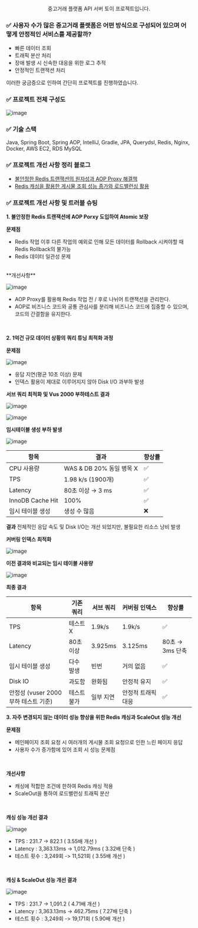<p align="center">중고거래 플랫폼 API 서버 토이 프로젝트입니다.</p>

### ✅ 사용자 수가 많은 중고거래 플랫폼은 어떤 방식으로 구성되어 있으며 어떻게 안정적인 서비스를 제공할까?
- 빠른 데이터 조회
- 트래픽 분산 처리
- 장애 발생 시 신속한 대응을 위한 로그 추적
- 안정적인 트랜잭션 처리

이러한 궁금증으로 인하여 간단히 프로젝트를 진행하였습니다.
<br/>

### ✅ 프로젝트 전체 구성도
![image](https://github.com/user-attachments/assets/7990f15f-3978-4592-8f36-4d79329915d6)

### ✅ 기술 스택

Java, Spring Boot, Spring AOP, IntelliJ, Gradle, JPA, Querydsl, Redis, Nginx, Docker, AWS EC2, RDS MySQL

### ✅ 프로젝트 개선 사항 정리 블로그

* [불안정한 Redis 트랜잭션의 원자성과 AOP Proxy 해결책](https://killerwhale1125.github.io/posts/Redis-%ED%8A%B8%EB%9E%9C%EC%9E%AD%EC%85%98%EC%9D%98-%ED%95%9C%EA%B3%84%EB%A1%9C-%EC%9D%B8%ED%95%9C-%ED%95%B4%EA%B2%B0%EC%B1%85/)
* [Redis 캐싱을 활용한 게시물 조회 성능 증가와 로드밸런싱 활용](https://killerwhale1125.github.io/posts/%EC%A1%B0%EA%B1%B4%EB%B6%80-%EC%BA%90%EC%8B%B1-%EB%B0%8F-%EC%84%B1%EB%8A%A5-%ED%85%8C%EC%8A%A4%ED%8A%B8/)

### ✅ 프로젝트 개선 사항 및 트러블 슈팅

**1. 불안정한 Redis 트랜잭션에 AOP Porxy 도입하여 Atomic 보장**

**문제점**
- Redis 작업 이후 다른 작업의 예외로 인해 모든 데이터를 Rollback 시켜야할 때 Redis Rollback의 불가능
- Redis 데이터 일관성 문제

<br/>
**개선사항**

![image](https://github.com/user-attachments/assets/bd4d5817-2f6b-4e52-87ae-11a862714be2)

- AOP Proxy를 활용해 Redis 작업 전 / 후로 나뉘어 트랜잭션을 관리한다.
- AOP로 비즈니스 코드와 공통 관심사를 분리해 비즈니스 코드에 집중할 수 있으며, 코드의 간결함을 유지한다.

<br/>

**2. 1억건 규모 데이터 상황의 쿼리 튜닝 최적화 과정**

**문제점**

![image](https://private-user-images.githubusercontent.com/165141435/434194059-fecf632f-1170-4dd5-9774-b9b95e25239d.png?jwt=eyJhbGciOiJIUzI1NiIsInR5cCI6IkpXVCJ9.eyJpc3MiOiJnaXRodWIuY29tIiwiYXVkIjoicmF3LmdpdGh1YnVzZXJjb250ZW50LmNvbSIsImtleSI6ImtleTUiLCJleHAiOjE3NDQ3ODc2MzksIm5iZiI6MTc0NDc4NzMzOSwicGF0aCI6Ii8xNjUxNDE0MzUvNDM0MTk0MDU5LWZlY2Y2MzJmLTExNzAtNGRkNS05Nzc0LWI5Yjk1ZTI1MjM5ZC5wbmc_WC1BbXotQWxnb3JpdGhtPUFXUzQtSE1BQy1TSEEyNTYmWC1BbXotQ3JlZGVudGlhbD1BS0lBVkNPRFlMU0E1M1BRSzRaQSUyRjIwMjUwNDE2JTJGdXMtZWFzdC0xJTJGczMlMkZhd3M0X3JlcXVlc3QmWC1BbXotRGF0ZT0yMDI1MDQxNlQwNzA4NTlaJlgtQW16LUV4cGlyZXM9MzAwJlgtQW16LVNpZ25hdHVyZT1mYzkwOGNiNzFlMjQ3YWQ1NTYzYWQ3NThlOTY1M2M0OGRkNzVhMzVhNDM0NDBjMWNkMTQxMTAwODFmZDRhZjlmJlgtQW16LVNpZ25lZEhlYWRlcnM9aG9zdCJ9.ypk5IcJ-jA-XeqmQ_6UD_S3mmS0b48gYj3bQNJtASMA)
- 응답 지연(평균 10초 이상) 문제
- 인덱스 활용이 제대로 이루어지지 않아 Disk I/O 과부하 발생

**서브 쿼리 최적화 및 Vus 2000 부하테스트 결과**

![image](https://private-user-images.githubusercontent.com/165141435/434194842-f16f2ae9-425b-497e-a467-012e8f07048c.png?jwt=eyJhbGciOiJIUzI1NiIsInR5cCI6IkpXVCJ9.eyJpc3MiOiJnaXRodWIuY29tIiwiYXVkIjoicmF3LmdpdGh1YnVzZXJjb250ZW50LmNvbSIsImtleSI6ImtleTUiLCJleHAiOjE3NDQ3ODc3OTUsIm5iZiI6MTc0NDc4NzQ5NSwicGF0aCI6Ii8xNjUxNDE0MzUvNDM0MTk0ODQyLWYxNmYyYWU5LTQyNWItNDk3ZS1hNDY3LTAxMmU4ZjA3MDQ4Yy5wbmc_WC1BbXotQWxnb3JpdGhtPUFXUzQtSE1BQy1TSEEyNTYmWC1BbXotQ3JlZGVudGlhbD1BS0lBVkNPRFlMU0E1M1BRSzRaQSUyRjIwMjUwNDE2JTJGdXMtZWFzdC0xJTJGczMlMkZhd3M0X3JlcXVlc3QmWC1BbXotRGF0ZT0yMDI1MDQxNlQwNzExMzVaJlgtQW16LUV4cGlyZXM9MzAwJlgtQW16LVNpZ25hdHVyZT1mZWQ3ZGI0ZTVkMTQxNjc3NTQzMTU2ZmUwNjQ5NmI3OWE1NzQyMzEzOGJhOTNkZTBjZjU2MjBiY2NiYmM4YWRiJlgtQW16LVNpZ25lZEhlYWRlcnM9aG9zdCJ9.DuStW_FrNgKB016jiZFCN2jv5yfmpqEIYHPF4zYdKhU)

![image](https://private-user-images.githubusercontent.com/165141435/434195203-97a450ae-1a17-429e-8ba4-4c2f12f32ad1.png?jwt=eyJhbGciOiJIUzI1NiIsInR5cCI6IkpXVCJ9.eyJpc3MiOiJnaXRodWIuY29tIiwiYXVkIjoicmF3LmdpdGh1YnVzZXJjb250ZW50LmNvbSIsImtleSI6ImtleTUiLCJleHAiOjE3NDQ3ODc4MTMsIm5iZiI6MTc0NDc4NzUxMywicGF0aCI6Ii8xNjUxNDE0MzUvNDM0MTk1MjAzLTk3YTQ1MGFlLTFhMTctNDI5ZS04YmE0LTRjMmYxMmYzMmFkMS5wbmc_WC1BbXotQWxnb3JpdGhtPUFXUzQtSE1BQy1TSEEyNTYmWC1BbXotQ3JlZGVudGlhbD1BS0lBVkNPRFlMU0E1M1BRSzRaQSUyRjIwMjUwNDE2JTJGdXMtZWFzdC0xJTJGczMlMkZhd3M0X3JlcXVlc3QmWC1BbXotRGF0ZT0yMDI1MDQxNlQwNzExNTNaJlgtQW16LUV4cGlyZXM9MzAwJlgtQW16LVNpZ25hdHVyZT03OTZhMDQ3YmFkODc3NmMxOGQ3YTg2ODNkODg5MTRlNWQyOTNhYTUzNmI0ZDU5ZGFhMWQzODU0ZTVjMTc3NTNmJlgtQW16LVNpZ25lZEhlYWRlcnM9aG9zdCJ9.IIYn5l94bLAZAbPXtgaiqknlB7Qk8nn-tnLrvye_mPA)

**임시테이블 생성 부하 발생**

![image](https://private-user-images.githubusercontent.com/165141435/434195399-fdcac47c-3c82-4bb4-9e6f-7b6c615d5163.png?jwt=eyJhbGciOiJIUzI1NiIsInR5cCI6IkpXVCJ9.eyJpc3MiOiJnaXRodWIuY29tIiwiYXVkIjoicmF3LmdpdGh1YnVzZXJjb250ZW50LmNvbSIsImtleSI6ImtleTUiLCJleHAiOjE3NDQ3ODc4MjcsIm5iZiI6MTc0NDc4NzUyNywicGF0aCI6Ii8xNjUxNDE0MzUvNDM0MTk1Mzk5LWZkY2FjNDdjLTNjODItNGJiNC05ZTZmLTdiNmM2MTVkNTE2My5wbmc_WC1BbXotQWxnb3JpdGhtPUFXUzQtSE1BQy1TSEEyNTYmWC1BbXotQ3JlZGVudGlhbD1BS0lBVkNPRFlMU0E1M1BRSzRaQSUyRjIwMjUwNDE2JTJGdXMtZWFzdC0xJTJGczMlMkZhd3M0X3JlcXVlc3QmWC1BbXotRGF0ZT0yMDI1MDQxNlQwNzEyMDdaJlgtQW16LUV4cGlyZXM9MzAwJlgtQW16LVNpZ25hdHVyZT0yNzk3NThkZDU0MmZlYTVjZTk2ZDI3MGJlNTVkMWU4N2ZlMTE0ZmZmZmY1Yjk0NTk1MzhkMjFlYWNmZGI4YzU0JlgtQW16LVNpZ25lZEhlYWRlcnM9aG9zdCJ9.UdsR_IOYBFqJZSZV3D-rPgpHwhqNrSkCm5zA426FBSo)

| 항목              | 결과                       | 향상률         |
|-------------------|----------------------------|----------------|
| CPU 사용량        | WAS & DB 20% 동일 병목 X   | ✅              |
| TPS               | 1.98 k/s (1900개)          | ✅              |
| Latency           | 80초 이상 → 3 ms           | ✅              |
| InnoDB Cache Hit  | 100%                        | ✅              |
| 임시 테이블 생성  | 생성 수 많음               | ❌              |

**결과**
전체적인 응답 속도 및 Disk I/O는 개선 되었지만, 불필요한 리소스 낭비 발생

**커버링 인덱스 최적화**

![image](https://private-user-images.githubusercontent.com/165141435/434195847-a80a03ba-c904-4315-bf21-9acac86d0b4e.png?jwt=eyJhbGciOiJIUzI1NiIsInR5cCI6IkpXVCJ9.eyJpc3MiOiJnaXRodWIuY29tIiwiYXVkIjoicmF3LmdpdGh1YnVzZXJjb250ZW50LmNvbSIsImtleSI6ImtleTUiLCJleHAiOjE3NDQ3ODc1NDcsIm5iZiI6MTc0NDc4NzI0NywicGF0aCI6Ii8xNjUxNDE0MzUvNDM0MTk1ODQ3LWE4MGEwM2JhLWM5MDQtNDMxNS1iZjIxLTlhY2FjODZkMGI0ZS5wbmc_WC1BbXotQWxnb3JpdGhtPUFXUzQtSE1BQy1TSEEyNTYmWC1BbXotQ3JlZGVudGlhbD1BS0lBVkNPRFlMU0E1M1BRSzRaQSUyRjIwMjUwNDE2JTJGdXMtZWFzdC0xJTJGczMlMkZhd3M0X3JlcXVlc3QmWC1BbXotRGF0ZT0yMDI1MDQxNlQwNzA3MjdaJlgtQW16LUV4cGlyZXM9MzAwJlgtQW16LVNpZ25hdHVyZT00N2U0MjJhOTdhMDA1ZTU0MTQ0YWU3NmY5NGI2NTIwN2QyYjY3MzNiOTVhYTU0ZTU2MzJhOWY5M2EzMmUwOWVmJlgtQW16LVNpZ25lZEhlYWRlcnM9aG9zdCJ9.L2r9LESZ6wtjYWa6JXQ1FP4Kr3OCXQJMFrpBMgw1VII)


**이전 결과와 비교되는 임시 테이블 사용량**

![image](https://private-user-images.githubusercontent.com/165141435/434196019-780962b8-ea6d-432a-90d8-b1860427046f.png?jwt=eyJhbGciOiJIUzI1NiIsInR5cCI6IkpXVCJ9.eyJpc3MiOiJnaXRodWIuY29tIiwiYXVkIjoicmF3LmdpdGh1YnVzZXJjb250ZW50LmNvbSIsImtleSI6ImtleTUiLCJleHAiOjE3NDQ3ODc1NjEsIm5iZiI6MTc0NDc4NzI2MSwicGF0aCI6Ii8xNjUxNDE0MzUvNDM0MTk2MDE5LTc4MDk2MmI4LWVhNmQtNDMyYS05MGQ4LWIxODYwNDI3MDQ2Zi5wbmc_WC1BbXotQWxnb3JpdGhtPUFXUzQtSE1BQy1TSEEyNTYmWC1BbXotQ3JlZGVudGlhbD1BS0lBVkNPRFlMU0E1M1BRSzRaQSUyRjIwMjUwNDE2JTJGdXMtZWFzdC0xJTJGczMlMkZhd3M0X3JlcXVlc3QmWC1BbXotRGF0ZT0yMDI1MDQxNlQwNzA3NDFaJlgtQW16LUV4cGlyZXM9MzAwJlgtQW16LVNpZ25hdHVyZT1jY2E4MjI2MjQ0OWFlMmFjMzA4ZmRkNWE4MzU5NGU3NWU4YzRhMGY2YTUxNzdjNDlhODkwOTY2ZDg4NWIxYTM1JlgtQW16LVNpZ25lZEhlYWRlcnM9aG9zdCJ9.iyh73RJDG9ZO7AHYOEDkekS1QPeakX6jxH3D3yW-LUY)

**최종 결과**

| 항목                         | 기존 쿼리     | 서브 쿼리    | 커버링 인덱스    | 향상률              |
|------------------------------|---------------|---------------|------------------|---------------------|
| TPS                          | 테스트 X      | 1.9k/s        | 1.9k/s           | ✅                  |
| Latency                      | 80초 이상     | 3.925ms       | 3.125ms          | 80초 → 3ms 단축     |
| 임시 테이블 생성             | 다수 발생     | 빈번          | 거의 없음        | ✅                  |
| Disk IO                      | 과도함        | 완화됨        | 안정적 유지      | ✅                  |
| 안정성 (vuser 2000 부하 테스트 기준) | 테스트 불가 | 일부 지연      | 안정적 트래픽 대응 | ✅                  |


**3. 자주 변경되지 않는 데이터 성능 향상을 위한 Redis 캐싱과 ScaleOut 성능 개선**

**문제점**
- 메인페이지 조회 요청 시 여러개의 게시물 조회 요청으로 인한 느린 페이지 응답
- 사용자 수가 증가함에 있어 조회 시 성능 문제점
<br/>

**개선사항**
- 캐싱에 적합한 조건에 한하여 Redis 캐싱 적용
- ScaleOut을 통하여 로드밸런싱 트래픽 분산
<br/>

**캐싱 성능 개선 결과**

![image](https://github.com/user-attachments/assets/e0b47d95-bffb-4391-8d43-27d6ee251d12)
- TPS : 231.7 -> 822.1 ( 3.55배 개선 )
- Latency : 3,363.13ms → 1,012.79ms ( 3.32배 단축 )
- 테스트 횟수 : 3,249회 -> 11,521회 ( 3.55배 개선 )
<br/>

**캐싱 & ScaleOut 성능 개선 결과**

![image](https://github.com/user-attachments/assets/48ec0a1a-32e6-4e83-9c44-ee166e35b601)
- TPS : 231.7 -> 1,091.2 ( 4.71배 개선 )
- Latency : 3,363.13ms → 462.75ms ( 7.27배 단축 )
- 테스트 횟수 : 3,249회 -> 19,171회 ( 5.90배 개선 )
